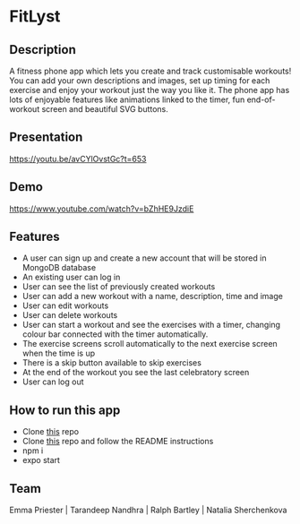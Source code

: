 # FitLyst

## Description
A fitness phone app which lets you create and track customisable workouts!
You can add your own descriptions and images, set up timing for each exercise and enjoy your workout just the way you like it.
The phone app has lots of enjoyable features like animations linked to the timer, fun end-of-workout screen and beautiful SVG buttons.

## Presentation
https://youtu.be/avCYlOvstGc?t=653

## Demo
https://www.youtube.com/watch?v=bZhHE9JzdiE

## Features

- A user can sign up and create a new account that will be stored in MongoDB database
- An existing user can log in 
- User can see the list of previously created workouts
- User can add a new workout with a name, description, time and image
- User can edit workouts
- User can delete workouts
- User can start a workout and see the exercises with a timer, changing colour bar connected with the timer automatically.
- The exercise screens scroll automatically to the next exercise screen when the time is up
- There is a skip button available to skip exercises
- At the end of the workout you see the last celebratory screen
- User can log out

## How to run this app

- Clone [this](https://github.com/TataSher/FitLyfe-React) repo
- Clone [this](https://github.com/TataSher/FitLyfe-Server) repo and follow the README instructions
- npm i
- expo start

## Team

Emma Priester | Tarandeep Nandhra | Ralph Bartley | Natalia Sherchenkova
